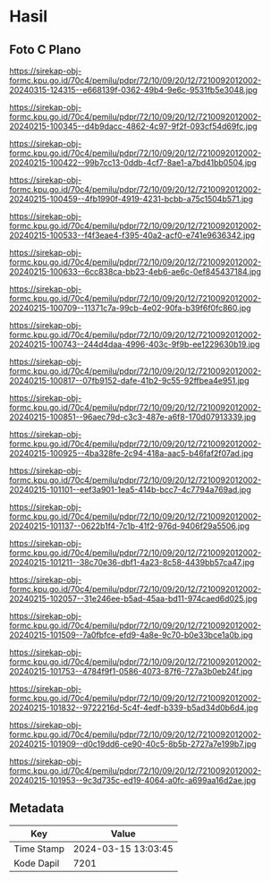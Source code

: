 # Hasil

## Foto C Plano

https://sirekap-obj-formc.kpu.go.id/70c4/pemilu/pdpr/72/10/09/20/12/7210092012002-20240315-124315--e668139f-0362-49b4-9e6c-9531fb5e3048.jpg

https://sirekap-obj-formc.kpu.go.id/70c4/pemilu/pdpr/72/10/09/20/12/7210092012002-20240215-100345--d4b9dacc-4862-4c97-9f2f-093cf54d69fc.jpg

https://sirekap-obj-formc.kpu.go.id/70c4/pemilu/pdpr/72/10/09/20/12/7210092012002-20240215-100422--99b7cc13-0ddb-4cf7-8ae1-a7bd41bb0504.jpg

https://sirekap-obj-formc.kpu.go.id/70c4/pemilu/pdpr/72/10/09/20/12/7210092012002-20240215-100459--4fb1990f-4919-4231-bcbb-a75c1504b571.jpg

https://sirekap-obj-formc.kpu.go.id/70c4/pemilu/pdpr/72/10/09/20/12/7210092012002-20240215-100533--f4f3eae4-f395-40a2-acf0-e741e9636342.jpg

https://sirekap-obj-formc.kpu.go.id/70c4/pemilu/pdpr/72/10/09/20/12/7210092012002-20240215-100633--6cc838ca-bb23-4eb6-ae6c-0ef845437184.jpg

https://sirekap-obj-formc.kpu.go.id/70c4/pemilu/pdpr/72/10/09/20/12/7210092012002-20240215-100709--11371c7a-99cb-4e02-90fa-b39f6f0fc860.jpg

https://sirekap-obj-formc.kpu.go.id/70c4/pemilu/pdpr/72/10/09/20/12/7210092012002-20240215-100743--244d4daa-4996-403c-9f9b-ee1229630b19.jpg

https://sirekap-obj-formc.kpu.go.id/70c4/pemilu/pdpr/72/10/09/20/12/7210092012002-20240215-100817--07fb9152-dafe-41b2-9c55-92ffbea4e951.jpg

https://sirekap-obj-formc.kpu.go.id/70c4/pemilu/pdpr/72/10/09/20/12/7210092012002-20240215-100851--96aec79d-c3c3-487e-a6f8-170d07913339.jpg

https://sirekap-obj-formc.kpu.go.id/70c4/pemilu/pdpr/72/10/09/20/12/7210092012002-20240215-100925--4ba328fe-2c94-418a-aac5-b46faf2f07ad.jpg

https://sirekap-obj-formc.kpu.go.id/70c4/pemilu/pdpr/72/10/09/20/12/7210092012002-20240215-101101--eef3a901-1ea5-414b-bcc7-4c7794a769ad.jpg

https://sirekap-obj-formc.kpu.go.id/70c4/pemilu/pdpr/72/10/09/20/12/7210092012002-20240215-101137--0622b1f4-7c1b-41f2-976d-9406f29a5506.jpg

https://sirekap-obj-formc.kpu.go.id/70c4/pemilu/pdpr/72/10/09/20/12/7210092012002-20240215-101211--38c70e36-dbf1-4a23-8c58-4439bb57ca47.jpg

https://sirekap-obj-formc.kpu.go.id/70c4/pemilu/pdpr/72/10/09/20/12/7210092012002-20240215-102057--31e246ee-b5ad-45aa-bd11-974caed6d025.jpg

https://sirekap-obj-formc.kpu.go.id/70c4/pemilu/pdpr/72/10/09/20/12/7210092012002-20240215-101509--7a0fbfce-efd9-4a8e-9c70-b0e33bce1a0b.jpg

https://sirekap-obj-formc.kpu.go.id/70c4/pemilu/pdpr/72/10/09/20/12/7210092012002-20240215-101753--4784f9f1-0586-4073-87f6-727a3b0eb24f.jpg

https://sirekap-obj-formc.kpu.go.id/70c4/pemilu/pdpr/72/10/09/20/12/7210092012002-20240215-101832--9722216d-5c4f-4edf-b339-b5ad34d0b6d4.jpg

https://sirekap-obj-formc.kpu.go.id/70c4/pemilu/pdpr/72/10/09/20/12/7210092012002-20240215-101909--d0c19dd6-ce90-40c5-8b5b-2727a7e199b7.jpg

https://sirekap-obj-formc.kpu.go.id/70c4/pemilu/pdpr/72/10/09/20/12/7210092012002-20240215-101953--9c3d735c-ed19-4064-a0fc-a699aa16d2ae.jpg


## Metadata

| Key        | Value               |
| ---------- | ------------------- |
| Time Stamp | 2024-03-15 13:03:45 |
| Kode Dapil | 7201                |



